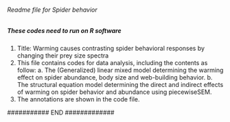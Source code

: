 ###### Readme file for Spider behavior ###########
##### These codes need to run on R software ##########
1. Title: Warming causes contrasting spider behavioral responses by changing their prey size spectra
2. This file contains codes for data analysis, including the contents as follow:
  a. The (Generalized) linear mixed model determining the warming effect on spider abundance, body size and web-building behavior. 
  b. The structural equation model determining the direct and indirect effects of warming on spider behavior and abundance using piecewiseSEM. 
3. The annotations are shown in the code file. 
 
 ########### END   #############


